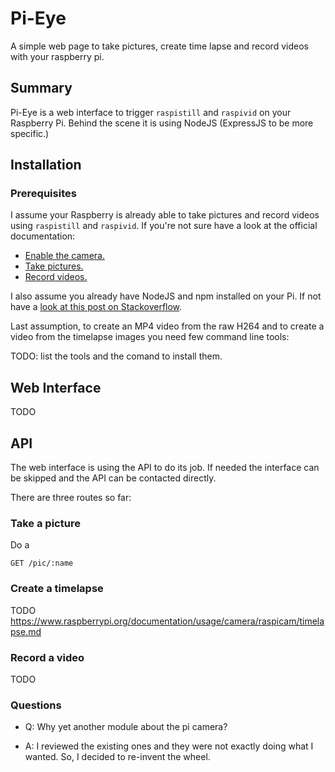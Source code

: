 # Pi-Eye

A simple web page to take pictures, create time lapse and record videos with your raspberry pi.

## Summary

Pi-Eye is a web interface to trigger `raspistill` and `raspivid` on your Raspberry Pi.
Behind the scene it is using NodeJS (ExpressJS to be more specific.)

## Installation

### Prerequisites

I assume your Raspberry is already able to take pictures and record videos using `raspistill` and `raspivid`.
If you're not sure have a look at the official documentation:

+ [Enable the camera.](https://www.raspberrypi.org/documentation/usage/camera/README.md)
+ [Take pictures.](https://www.raspberrypi.org/documentation/usage/camera/raspicam/raspistill.md)
+ [Record videos.](https://www.raspberrypi.org/documentation/usage/camera/raspicam/raspivid.md)

I also assume you already have NodeJS and npm installed on your Pi. If not have a [look at this post on Stackoverflow](https://raspberrypi.stackexchange.com/a/48313/20530).

Last assumption, to create an MP4 video from the raw H264 and to create a video from the timelapse images you need few command line tools: 

TODO: list the tools and the comand to install them. 

## Web Interface

TODO


## API

The web interface is using the API to do its job. If needed the interface can be skipped and the API can be contacted directly.

There are three routes so far:

### Take a picture

Do a 

```
GET /pic/:name
```



### Create a timelapse

TODO
https://www.raspberrypi.org/documentation/usage/camera/raspicam/timelapse.md

### Record a video

TODO

### Questions

+ Q: Why yet another module about the pi camera?

+ A: I reviewed the existing ones and they were not exactly doing what I wanted. So, I decided to re-invent the wheel. 
